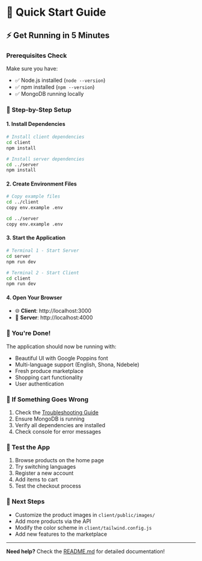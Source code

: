 # 🚀 Quick Start Guide

## ⚡ Get Running in 5 Minutes

### Prerequisites Check
Make sure you have:
- ✅ Node.js installed (`node --version`)
- ✅ npm installed (`npm --version`)
- ✅ MongoDB running locally

### 🎯 Step-by-Step Setup

#### 1. Install Dependencies
```bash
# Install client dependencies
cd client
npm install

# Install server dependencies
cd ../server
npm install
```

#### 2. Create Environment Files
```bash
# Copy example files
cd ../client
copy env.example .env

cd ../server
copy env.example .env
```

#### 3. Start the Application
```bash
# Terminal 1 - Start Server
cd server
npm run dev

# Terminal 2 - Start Client
cd client
npm run dev
```

#### 4. Open Your Browser
- 🌐 **Client**: http://localhost:3000
- 🔌 **Server**: http://localhost:4000

### 🎉 You're Done!
The application should now be running with:
- Beautiful UI with Google Poppins font
- Multi-language support (English, Shona, Ndebele)
- Fresh produce marketplace
- Shopping cart functionality
- User authentication

### 🔧 If Something Goes Wrong
1. Check the [Troubleshooting Guide](./TROUBLESHOOTING.md)
2. Ensure MongoDB is running
3. Verify all dependencies are installed
4. Check console for error messages

### 📱 Test the App
1. Browse products on the home page
2. Try switching languages
3. Register a new account
4. Add items to cart
5. Test the checkout process

### 🚀 Next Steps
- Customize the product images in `client/public/images/`
- Add more products via the API
- Modify the color scheme in `client/tailwind.config.js`
- Add new features to the marketplace

---

**Need help?** Check the [README.md](./README.md) for detailed documentation!
